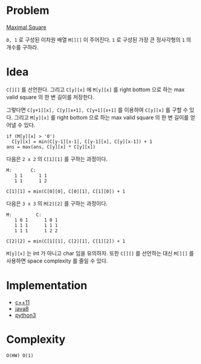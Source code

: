 # Problem

[Maximal Square](https://leetcode.com/problems/maximal-square/)

`0, 1` 로 구성된 이차원 배열 `M[][]` 이 주어진다. `1` 로 구성된
가장 큰 정사각형의 `1` 의 개수를 구하라.

# Idea

`C[][]` 를 선언한다. 그리고 `C[y][x]` 에 `M[y][x]` 를 right bottom
으로 하는 max valid square 의 한 변 길이를 저장한다. 

그렇다면 `C[y+1][x], C[y][x+1], C[y+1][x+1]` 를 이용하여 `C[y][x]` 를
구할 수 있다. 그리고 `M[y][x]` 를 right bottom 으로 하는 max valid
square 의 한 변 길이를 얻어낼 수 있다.

```
if (M[y][x] > '0')
  C[y][x] = min(C[y-1][x-1], C[y-1][x], C[y][x-1]) + 1
ans = max(ans, C[y][x] * C[y][x])
```

다음은 `2 x 2` 의 `C[1][1]` 를 구하는 과정이다.

```
M:       C:
   1 1      1 1
   1 1      1 2
   
C[1][1] = min(C[0][0], C[0][1], C[1][0]) + 1
```

다음은 `3 x 3` 의 `M[2][2]` 를 구하는 과정이다.

```
M:         C:
   1 0 1      1 0 1
   1 1 1      1 1 1 
   1 1 1      1 2 2
   
C[2][2] = min(C[1][1], C[2][1], C[1][2]) + 1
```

`M[y][x]` 는 int 가 아니고 char 임을 유의하자. 또한 `C[][]` 를
선언하는 대신 `M[][]` 를 사용하면 space complexity 를 줄일 수 있다.

# Implementation

* [c++11](a.cpp)
* [java8](Solution.java)
* [python3](a.py)

# Complexity

```
O(HW) O(1)
```
